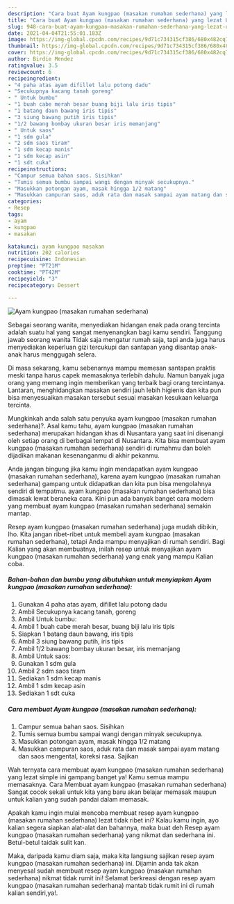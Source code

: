 ```yaml
---
description: "Cara buat Ayam kungpao (masakan rumahan sederhana) yang lezat Untuk Jualan"
title: "Cara buat Ayam kungpao (masakan rumahan sederhana) yang lezat Untuk Jualan"
slug: 948-cara-buat-ayam-kungpao-masakan-rumahan-sederhana-yang-lezat-untuk-jualan
date: 2021-04-04T21:55:01.183Z
image: https://img-global.cpcdn.com/recipes/9d71c734315cf386/680x482cq70/ayam-kungpao-masakan-rumahan-sederhana-foto-resep-utama.jpg
thumbnail: https://img-global.cpcdn.com/recipes/9d71c734315cf386/680x482cq70/ayam-kungpao-masakan-rumahan-sederhana-foto-resep-utama.jpg
cover: https://img-global.cpcdn.com/recipes/9d71c734315cf386/680x482cq70/ayam-kungpao-masakan-rumahan-sederhana-foto-resep-utama.jpg
author: Birdie Mendez
ratingvalue: 3.5
reviewcount: 6
recipeingredient:
- "4 paha atas ayam difillet lalu potong dadu"
- "Secukupnya kacang tanah goreng"
- " Untuk bumbu"
- "1 buah cabe merah besar buang biji lalu iris tipis"
- "1 batang daun bawang iris tipis"
- "3 siung bawang putih iris tipis"
- "1/2 bawang bombay ukuran besar iris memanjang"
- " Untuk saos"
- "1 sdm gula"
- "2 sdm saos tiram"
- "1 sdm kecap manis"
- "1 sdm kecap asin"
- "1 sdt cuka"
recipeinstructions:
- "Campur semua bahan saos. Sisihkan"
- "Tumis semua bumbu sampai wangi dengan minyak secukupnya."
- "Masukkan potongan ayam, masak hingga 1/2 matang"
- "Masukkan campuran saos, aduk rata dan masak sampai ayam matang dan saos mengental, koreksi rasa. Sajikan"
categories:
- Resep
tags:
- ayam
- kungpao
- masakan

katakunci: ayam kungpao masakan 
nutrition: 202 calories
recipecuisine: Indonesian
preptime: "PT21M"
cooktime: "PT42M"
recipeyield: "3"
recipecategory: Dessert

---
```



![Ayam kungpao (masakan rumahan sederhana)](https://img-global.cpcdn.com/recipes/9d71c734315cf386/680x482cq70/ayam-kungpao-masakan-rumahan-sederhana-foto-resep-utama.jpg)

Sebagai seorang wanita, menyediakan hidangan enak pada orang tercinta adalah suatu hal yang sangat menyenangkan bagi kamu sendiri. Tanggung jawab seorang  wanita Tidak saja mengatur rumah saja, tapi anda juga harus menyediakan keperluan gizi tercukupi dan santapan yang disantap anak-anak harus menggugah selera.

Di masa  sekarang, kamu sebenarnya mampu memesan santapan praktis meski tanpa harus capek memasaknya terlebih dahulu. Namun banyak juga orang yang memang ingin memberikan yang terbaik bagi orang tercintanya. Lantaran, menghidangkan masakan sendiri jauh lebih higienis dan kita pun bisa menyesuaikan masakan tersebut sesuai masakan kesukaan keluarga tercinta. 



Mungkinkah anda salah satu penyuka ayam kungpao (masakan rumahan sederhana)?. Asal kamu tahu, ayam kungpao (masakan rumahan sederhana) merupakan hidangan khas di Nusantara yang saat ini disenangi oleh setiap orang di berbagai tempat di Nusantara. Kita bisa membuat ayam kungpao (masakan rumahan sederhana) sendiri di rumahmu dan boleh dijadikan makanan kesenanganmu di akhir pekanmu.

Anda jangan bingung jika kamu ingin mendapatkan ayam kungpao (masakan rumahan sederhana), karena ayam kungpao (masakan rumahan sederhana) gampang untuk didapatkan dan kita pun bisa mengolahnya sendiri di tempatmu. ayam kungpao (masakan rumahan sederhana) bisa dimasak lewat beraneka cara. Kini pun ada banyak banget cara modern yang membuat ayam kungpao (masakan rumahan sederhana) semakin mantap.

Resep ayam kungpao (masakan rumahan sederhana) juga mudah dibikin, lho. Kita jangan ribet-ribet untuk membeli ayam kungpao (masakan rumahan sederhana), tetapi Anda mampu menyajikan di rumah sendiri. Bagi Kalian yang akan membuatnya, inilah resep untuk menyajikan ayam kungpao (masakan rumahan sederhana) yang enak yang mampu Kalian coba.

<!--inarticleads1-->

##### Bahan-bahan dan bumbu yang dibutuhkan untuk menyiapkan Ayam kungpao (masakan rumahan sederhana):

1. Gunakan 4 paha atas ayam, difillet lalu potong dadu
1. Ambil Secukupnya kacang tanah, goreng
1. Ambil  Untuk bumbu:
1. Ambil 1 buah cabe merah besar, buang biji lalu iris tipis
1. Siapkan 1 batang daun bawang, iris tipis
1. Ambil 3 siung bawang putih, iris tipis
1. Ambil 1/2 bawang bombay ukuran besar, iris memanjang
1. Ambil  Untuk saos:
1. Gunakan 1 sdm gula
1. Ambil 2 sdm saos tiram
1. Sediakan 1 sdm kecap manis
1. Ambil 1 sdm kecap asin
1. Sediakan 1 sdt cuka




<!--inarticleads2-->

##### Cara membuat Ayam kungpao (masakan rumahan sederhana):

1. Campur semua bahan saos. Sisihkan
1. Tumis semua bumbu sampai wangi dengan minyak secukupnya.
1. Masukkan potongan ayam, masak hingga 1/2 matang
1. Masukkan campuran saos, aduk rata dan masak sampai ayam matang dan saos mengental, koreksi rasa. Sajikan




Wah ternyata cara membuat ayam kungpao (masakan rumahan sederhana) yang lezat simple ini gampang banget ya! Kamu semua mampu memasaknya. Cara Membuat ayam kungpao (masakan rumahan sederhana) Sangat cocok sekali untuk kita yang baru akan belajar memasak maupun untuk kalian yang sudah pandai dalam memasak.

Apakah kamu ingin mulai mencoba membuat resep ayam kungpao (masakan rumahan sederhana) lezat tidak ribet ini? Kalau kamu ingin, ayo kalian segera siapkan alat-alat dan bahannya, maka buat deh Resep ayam kungpao (masakan rumahan sederhana) yang nikmat dan sederhana ini. Betul-betul taidak sulit kan. 

Maka, daripada kamu diam saja, maka kita langsung sajikan resep ayam kungpao (masakan rumahan sederhana) ini. Dijamin anda tak akan menyesal sudah membuat resep ayam kungpao (masakan rumahan sederhana) nikmat tidak rumit ini! Selamat berkreasi dengan resep ayam kungpao (masakan rumahan sederhana) mantab tidak rumit ini di rumah kalian sendiri,ya!.


